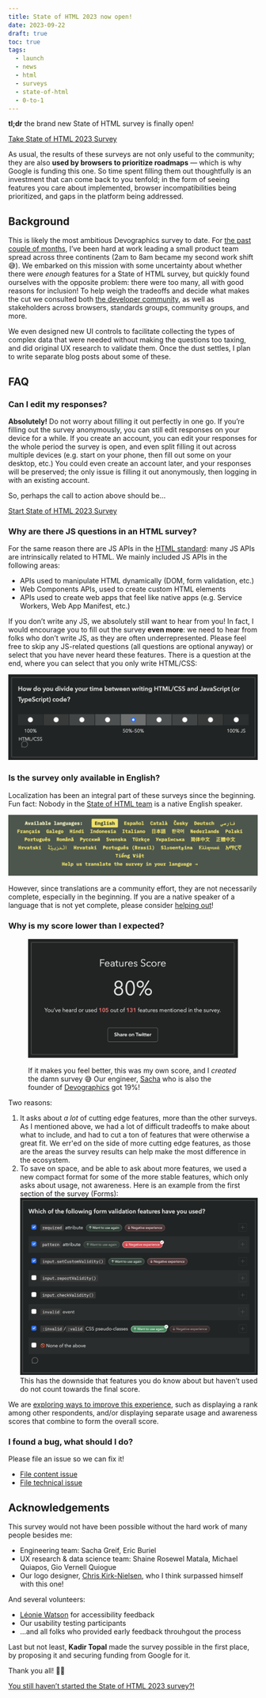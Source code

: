 ```yaml
---
title: State of HTML 2023 now open!
date: 2023-09-22
draft: true
toc: true
tags:
  - launch
  - news
  - html
  - surveys
  - state-of-html
  - 0-to-1
---
```


**tl;dr** the brand new State of HTML survey is finally open!

<a href="https://survey.devographics.com/en-US/survey/state-of-html/2023/" class="call-to-action" target="_blank">Take State of HTML 2023 Survey</a>

As usual, the results of these surveys are not only useful to the community;
they are also **used by browsers to prioritize roadmaps** — which is why Google is funding this one.
So time spent filling them out thoughtfully is an investment that can come back to you tenfold;
in the form of seeing features you care about implemented, browser incompatibilities being prioritized, and gaps in the platform being addressed.

## Background

This is likely the most ambitious Devographics survey to date.
For [the past couple of months](../design-state-of-html/), I’ve been hard at work leading a small product team spread across three continents (2am to 8am became my second work shift 😅).
We embarked on this mission with some uncertainty about whether there were *enough* features for a State of HTML survey,
but quickly found ourselves with the opposite problem:
there were too many, all with good reasons for inclusion!
To help weigh the tradeoffs and decide what makes the cut we consulted both [the developer community](https://github.com/Devographics/surveys/discussions/categories/state-of-html-2023-features?discussions_q=is%3Aopen+category%3A%22State+of+HTML+2023+Features%22+sort%3Atop),
as well as stakeholders across browsers, standards groups, community groups, and more.

We even designed new UI controls to facilitate collecting the types of complex data that were needed without making the questions too taxing,
and did original UX research to validate them.
Once the dust settles, I plan to write separate blog posts about some of these.

## FAQ

### Can I edit my responses?

**Absolutely!** Do not worry about filling it out perfectly in one go.
If you’re filling out the survey anonymously, you can still edit responses on your device for a while.
If you create an account, you can edit your responses for the whole period the survey is open, and even split filling it out across multiple devices (e.g. start on your phone, then fill out some on your desktop, etc.)
You could even create an account later, and your responses will be preserved; the only issue is filling it out anonymously, then logging in with an existing account.

So, perhaps the call to action above should be…

<a href="https://survey.devographics.com/en-US/survey/state-of-html/2023/" class="call-to-action" target="_blank">Start State of HTML 2023 Survey</a>

### Why are there JS questions in an HTML survey?

For the same reason there are JS APIs in the [HTML standard](https://html.spec.whatwg.org/):
many JS APIs are intrinsically related to HTML.
We mainly included JS APIs in the following areas:
- APIs used to manipulate HTML dynamically (DOM, form validation, etc.)
- Web Components APIs, used to create custom HTML elements
- APIs used to create web apps that feel like native apps (e.g. Service Workers, Web App Manifest, etc.)

If you don’t write any JS, we absolutely still want to hear from you!
In fact, I would encourage you to fill out the survey **even more**: we need to hear from folks who don’t write JS, as they are often underrepresented.
Please feel free to skip any JS-related questions (all questions are optional anyway) or select that you have never heard these features.
There is a question at the end, where you can select that you only write HTML/CSS:

![Question about HTML/CSS and JS balance](images/html-js-balance.png)

### Is the survey only available in English?

Localization has been an integral part of these surveys since the beginning.
Fun fact: Nobody in the [State of HTML team](#acknowledgements) is a native English speaker.

![Screenshot showing dozens of languages](images/languages.png)

However, since translations are a community effort, they are not necessarily complete, especially in the beginning.
If you are a native speaker of a language that is not yet complete, please consider [helping out](https://github.com/Devographics/locale-en-US)!

### Why is my score lower than I expected?

<figure>

![80% score, 105/131 heard or used](images/my-score.png)

<figcaption>

If it makes you feel better, this was my own score, and I *created* the damn survey 😅
Our engineer, [Sacha](https://sachagreif.com/) who is also the founder of [Devographics](https://www.devographics.com/) got 19%!

</figcaption>

</figure>

Two reasons:
1. It asks about *a lot* of cutting edge features, more than the other surveys.
As I mentioned above, we had a lot of difficult tradeoffs to make about what to include,
and had to cut a ton of features that were otherwise a great fit.
We err'ed on the side of more cutting edge features, as those are the areas the survey results can help make the most difference in the ecosystem.
2. To save on space, and be able to ask about more features, we used a new compact format for some of the more stable features, which only asks about usage, not awareness.
Here is an example from the first section of the survey (Forms):
![Form validation question screenshot](images/form-validation.png)
This has the downside that features you do know about but haven’t used do not count towards the final score.

We are [exploring ways to improve this experience](https://github.com/Devographics/surveys/discussions/217), such as displaying a rank among other respondents,
and/or displaying separate usage and awareness scores that combine to form the overall score.

### I found a bug, what should I do?

Please file an issue so we can fix it!

- [File content issue](https://github.com/Devographics/surveys/issues/new)
- [File technical issue](https://github.com/Devographics/Monorepo/issues/new)

## Acknowledgements

This survey would not have been possible without the hard work of many people besides me:
- Engineering team: Sacha Greif, Eric Buriel
- UX research & data science team: Shaine Rosewel Matala, Michael Quiapos, Gio Vernell Quiogue
- Our logo designer, [Chris Kirk-Nielsen](https://chriskirknielsen.com/), who I think surpassed himself with this one!

And several volunteers:
- [Léonie Watson](https://tink.uk/) for accessibility feedback
- Our usability testing participants
- …and all folks who provided early feedback throuhgout the process

Last but not least, **Kadir Topal** made the survey possible in the first place, by proposing it and securing funding from Google for it.

Thank you all! 🙏🏼

<a href="https://survey.devographics.com/en-US/survey/state-of-html/2023/" class="call-to-action" target="_blank">You still haven’t started the State of HTML 2023 survey?!</a>